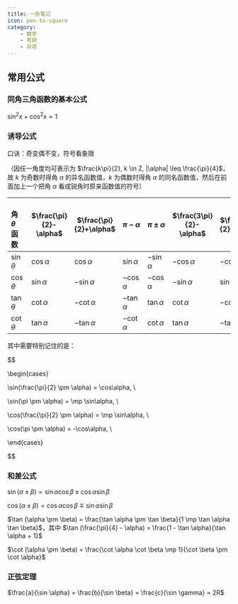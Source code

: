 ```yaml
---
title: 一些笔记
icon: pen-to-square
category:
    - 数学
    - 考研
    - 杂项
---
```


## 常用公式

### 同角三角函数的基本公式

$\sin^2 x + \cos^2 x = 1$

### 诱导公式

口诀：奇变偶不变，符号看象限

（因任一角度均可表示为 $\frac{k\pi}{2}, k \in Z, |\alpha| \leq \frac{\pi}{4}$， 故 $k$ 为奇数时得角 $\alpha$ 的异名函数值，$k$ 为偶数时得角 $\alpha$ 的同名函数值，然后在前面加上一个把角 $\alpha$ 看成锐角时原来函数值的符号）

| &nbsp;&nbsp;&nbsp;&nbsp;&nbsp;&nbsp;&nbsp; 角 $\theta$  <br> 函数  | $\frac{\pi}{2}-\alpha$ | $\frac{\pi}{2}+\alpha$ | $\pi - \alpha$ | $\pi\pm\alpha$ | $\frac{3\pi}{2}-\alpha$ | $\frac{3\pi}{2}+\alpha$ | $2\pi - \alpha$ |
| :--- | --- | --- | --- | --- | --- | --- | --- |
| $\sin\theta$ | $\cos\alpha$ | $\cos\alpha$ | $\sin\alpha$ | $-\sin\alpha$ | $-\cos\alpha$ | $-\cos\alpha$ | $-\sin\alpha$ |
| $\cos\theta$ | $\sin\alpha$ | $-\sin\alpha$ | $-\cos\alpha$ | $-\cos\alpha$ | $-\sin\alpha$ | $\sin\alpha$ | $\cos\alpha$ |
| $\tan\theta$ | $\cot\alpha$ | $-\cot\alpha$ | $-\tan\alpha$ | $\tan\alpha$ | $\cot\alpha$ | $-\cot\alpha$ | $-\tan\alpha$ |
| $\cot\theta$ | $\tan\alpha$ | $-\tan\alpha$ | $-\cot\alpha$ | $\cot\alpha$ | $\tan\alpha$ | $-\tan\alpha$ | $-\cot\alpha$ |

其中需要特别记住的是：

$$

\begin{cases}

\sin(\frac{\pi}{2} \pm \alpha) = \cos\alpha, \\

\sin(\pi \pm \alpha) = \mp \sin\alpha, \\

\cos(\frac{\pi}{2} \pm \alpha) = \mp \sin\alpha, \\

\cos(\pi \pm \alpha) = -\cos\alpha, \\

\end{cases}

$$

### 和差公式

$\sin (\alpha \pm \beta) = \sin \alpha \cos \beta \pm \cos \alpha \sin \beta$

$\cos (\alpha \pm \beta) = \cos \alpha \cos \beta \mp \sin \alpha \sin \beta$

$\tan (\alpha \pm \beta) = \frac{\tan \alpha \pm \tan \beta}{1 \mp \tan \alpha \tan \beta}$，其中 $\tan (\frac{\pi}{4} - \alpha) = \frac{1 - \tan \alpha}{\tan \alpha + 1}$

$\cot (\alpha \pm \beta) = \frac{\cot \alpha \cot \beta \mp 1}{\cot \beta \pm \cot \alpha}$

### 正弦定理

$\frac{a}{\sin \alpha} = \frac{b}{\sin \beta} = \frac{c}{\sin \gamma} = 2R$
